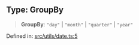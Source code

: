 
## Type: GroupBy

> **GroupBy**: `"day"` \| `"month"` \| `"quarter"` \| `"year"`

Defined in: [src/utils/date.ts:5](https://github.com/centrifuge/sdk/blob/e8e313ed95c35b522a7e87515220a81ae2649430/src/utils/date.ts#L5)
